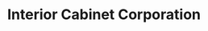 ---
title: "Interior Cabinet Corporation"
url: /goleta/interior-cabinet-corporation/
shop: furniture
---